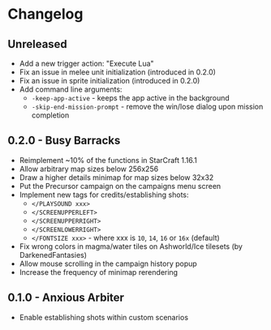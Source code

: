 # Changelog

## Unreleased
  - Add a new trigger action: "Execute Lua"
  - Fix an issue in melee unit initialization (introduced in 0.2.0)
  - Fix an issue in sprite initialization (introduced in 0.2.0)
  - Add command line arguments:
    * `-keep-app-active` - keeps the app active in the background
    * `-skip-end-mission-prompt` - remove the win/lose dialog upon mission completion

## 0.2.0 - Busy Barracks
  - Reimplement ~10% of the functions in StarCraft 1.16.1
  - Allow arbitrary map sizes below 256x256
  - Draw a higher details minimap for map sizes below 32x32
  - Put the Precursor campaign on the campaigns menu screen
  - Implement new tags for credits/establishing shots:
    * `</PLAYSOUND xxx>`
    * `</SCREENUPPERLEFT>`
    * `</SCREENUPPERRIGHT>`
    * `</SCREENLOWERRIGHT>`
    * `</FONTSIZE xxx>` - where xxx is `10`, `14`, `16` or `16x` (default)
  - Fix wrong colors in magma/water tiles on Ashworld/Ice tilesets (by DarkenedFantasies)
  - Allow mouse scrolling in the campaign history popup
  - Increase the frequency of minimap rerendering

## 0.1.0 - Anxious Arbiter
  - Enable establishing shots within custom scenarios
